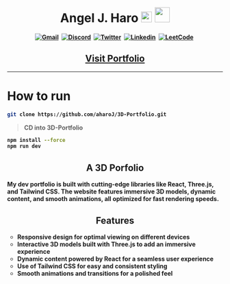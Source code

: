 <h1 align="center"><b> Angel J. Haro 
<img src="https://docs.google.com/uc?export=download&id=1JqFc6WL-cTtJBQgW9tusQAZhQ3H9hGae" alt="" height="25" >
<img src="https://docs.google.com/uc?export=download&id=1HsBpakQVutfOmxBcPbGpKdo_oGEoKJZT" alt="" height="35" >
</h1>

<!-- START  -->
<div align="center">
<a href="https://aharoj.io"><img src="https://img.shields.io/badge/website-000000?style=for-the-badge&logo=Portfolio&logoColor=white" alt="Gmail" /></a>&nbsp;
<a href="https://discord.gg/HDDQ6pUMHt"><img src="https://img.shields.io/badge/Discord-7289DA?style=for-the-badge&logo=discord&logoColor=white" alt="Discord" /></a>&nbsp;
<a href="https://twitter.com/aharoJ"><img src="https://img.shields.io/badge/Twitter-1DA1F2?style=for-the-badge&logo=twitter&logoColor=white" alt="Twitter" /></a>&nbsp;
<a href="https://www.linkedin.com/in/aharoJ/"><img src="https://img.shields.io/badge/LinkedIn-0077B5?style=for-the-badge&logo=linkedin&logoColor=white" alt="Linkedin" /></a>&nbsp;
<a href="https://leetcode.com/aharoJ/"><img src="https://img.shields.io/badge/-LeetCode-FFA116?style=for-the-badge&logo=LeetCode&logoColor=black" alt="LeetCode" /></a>&nbsp;
<br/>
</div>  
<!-- END -->

<h2 align="center"> <a href=https://aharoj.io> Visit Portfolio </a> </h2>

---

# How to run

```sh
git clone https://github.com/aharoJ/3D-Portfolio.git
```

> CD into 3D-Portfolio

```sh
npm install --force
npm run dev
```

<h2 align="center"> A 3D Porfolio </h2>
My dev portfolio is built with cutting-edge libraries like React, Three.js, and Tailwind CSS. The website features immersive 3D models, dynamic content, and smooth animations, all optimized for fast rendering speeds.
<h2 align="center"> Features </h2>

<ul  style="list-style-type:circle;">
  <li>Responsive design for optimal viewing on different devices</li>
  <li>Interactive 3D models built with Three.js to add an immersive experience</li>
  <li>Dynamic content powered by React for a seamless user experience</li>
  <li>Use of Tailwind CSS for easy and consistent styling</li>
  <li>Smooth animations and transitions for a polished feel</li>
</ul>
